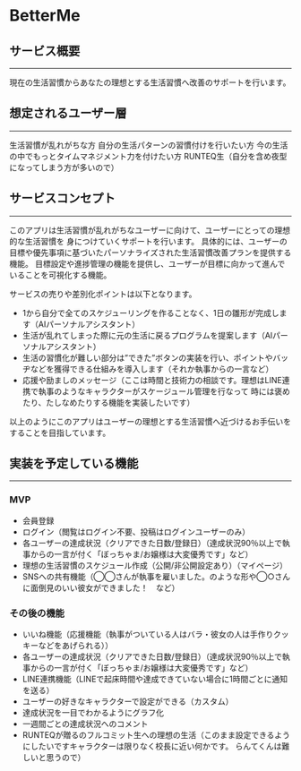 # BetterMe

## サービス概要
---
現在の生活習慣からあなたの理想とする生活習慣へ改善のサポートを行います。

## 想定されるユーザー層
---
生活習慣が乱れがちな方
自分の生活パターンの習慣付けを行いたい方
今の生活の中でもっとタイムマネジメント力を付けたい方
RUNTEQ生（自分を含め夜型になってしまう方が多いので）

## サービスコンセプト
---
このアプリは生活習慣が乱れがちなユーザーに向けて、ユーザーにとっての理想的な生活習慣を
身につけていくサポートを行います。
具体的には、ユーザーの目標や優先事項に基づいたパーソナライズされた生活習慣改善プランを提供する機能。
目標設定や進捗管理の機能を提供し、ユーザーが目標に向かって進んでいることを可視化する機能。

サービスの売りや差別化ポイントは以下となります。

- 1から自分で全てのスケジューリングを作ることなく、1日の雛形が完成します（AIパーソナルアシスタント）
- 生活が乱れてしまった際に元の生活に戻るプログラムを提案します（AIパーソナルアシスタント）
- 生活の習慣化が難しい部分は”できた”ボタンの実装を行い、ポイントやバッヂなどを獲得できる仕組みを導入します（それか執事からの一言など）
- 応援や励ましのメッセージ（ここは時間と技術力の相談です。理想はLINE連携で執事のようなキャラクターがスケージュール管理を行なって
	時には褒めたり、たしなめたりする機能を実装したいです） 

以上のようにこのアプリはユーザーの理想とする生活習慣へ近づけるお手伝いをすることを目指しています。


## 実装を予定している機能
---
### MVP
* 会員登録
* ログイン（閲覧はログイン不要、投稿はログインユーザーのみ）
* 各ユーザーの達成状況（クリアできた日数/登録日）（達成状況90％以上で執事からの一言が付く「ぼっちゃま/お嬢様は大変優秀です」など）
* 理想の生活習慣のスケジュール作成（公開/非公開設定あり）（マイページ）
* SNSへの共有機能（◯◯さんが執事を雇いました。のような形や◯○さんに面倒見のいい彼女ができました！　など）

### その後の機能
* いいね機能（応援機能（執事がついている人はバラ・彼女の人は手作りクッキーなどをあげられる））
* 各ユーザーの達成状況（クリアできた日数/登録日）（達成状況90％以上で執事からの一言が付く「ぼっちゃま/お嬢様は大変優秀です」など）
* LINE連携機能（LINEで起床時間や達成できていない場合に1時間ごとに通知を送る）
* ユーザーの好きなキャラクターで設定ができる（カスタム）
* 達成状況を一目でわかるようにグラフ化
* 一週間ごとの達成状況へのコメント
* RUNTEQが贈るのフルコミット生への理想の生活（このまま設定できるようにしたいですキャラクターは限りなく校長に近い何かです。
	らんてくんは難しいと思うので）